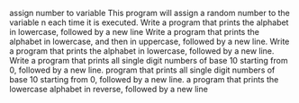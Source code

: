 assign number to variable
This program will assign a random number to the variable n each time it is executed.
Write a program that prints the alphabet in lowercase, followed by a new line
Write a program that prints the alphabet in lowercase, and then in uppercase, followed by a new line.
Write a program that prints the alphabet in lowercase, followed by a new line.
Write a program that prints all single digit numbers of base 10 starting from 0, followed by a new line.
program that prints all single digit numbers of base 10 starting from 0, followed by a new line.
 a program that prints the lowercase alphabet in reverse, followed by a new line
